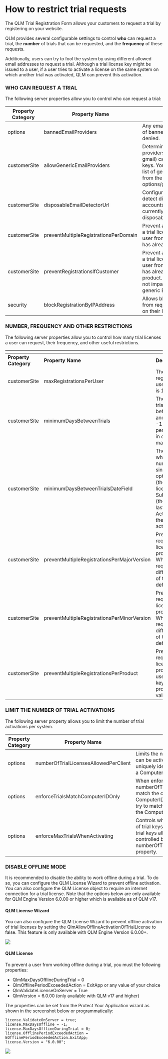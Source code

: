 # How to restrict trial requests

The QLM Trial Registration Form allows your customers to request a trial by registering on your website.

QLM provides several configurable settings to control **who** can request a trial, the **number** of trials that can be requested, and the **frequency** of these requests.

Additionally, users can try to fool the system by using different allowed email addresses to request a trial. Although a trial license key might be issued to a user, if a user tries to activate a license on the same system on which another trial was activated, QLM can prevent this activation.

### WHO CAN REQUEST A TRIAL <a href="#h_01heahqe3fzf6m6v4w3j6q502v" id="h_01heahqe3fzf6m6v4w3j6q502v"></a>

The following server properties allow you to control who can request a trial:

| **Property Category** | **Property Name**                     | **Description**                                                                                                                                                                                        |
| --------------------- | ------------------------------------- | ------------------------------------------------------------------------------------------------------------------------------------------------------------------------------------------------------ |
| options               | bannedEmailProviders                  | Any email that matches the list of banned email providers is denied.                                                                                                                                   |
| customerSite          | allowGenericEmailProviders            | Determines if generic email providers (such as hotmail, gmail) can request license keys. You can customize the list of generic email providers from the server property options/genericEmailProviders. |
| customerSite          | disposableEmailDetectorUrl            | Configure a custom URL to detect disposable email accounts and reject them. We currently support disposable.debounce.io.                                                                               |
| customerSite          | preventMultipleRegistrationsPerDomain | Prevent a user from requesting a trial license key if another user from the same domain has already requested a trial.                                                                                 |
| customerSite          | preventRegistrationsIfCustomer        | Prevent a user from requesting a trial license key if another user from the same domain has already purchased this product. This property does not impact customers that use generic Email Providers.  |
| security              | blockRegistrationByIPAddress          | Allows blocking customers from requesting a trial based on their IP address                                                                                                                            |

&#x20;

### NUMBER, FREQUENCY AND OTHER RESTRICTIONS <a href="#h_01heahqe3gp91szryzgnawg6wh" id="h_01heahqe3gp91szryzgnawg6wh"></a>

The following server properties allow you to control how many trial licenses a user can request, their frequency, and other useful restrictions.

&#x20;

<table data-header-hidden><thead><tr><th width="185.33333333333331"></th><th width="170"></th><th></th></tr></thead><tbody><tr><td><strong>Property Category</strong></td><td><strong>Property Name</strong></td><td><strong>Description</strong></td></tr><tr><td>customerSite</td><td>maxRegistrationsPerUser</td><td>The maximum number of registrations allowed per user (email). The default is 1.</td></tr><tr><td>customerSite</td><td>minimumDaysBetweenTrials</td><td>The number of days a trial user must wait before requesting another trial. A value of -1 indicates an infinite period. This setting works in conjunction with maxRegistrationsPerUser.</td></tr><tr><td>customerSite</td><td>minimumDaysBetweenTrialsDateField</td><td>The date field to use when evaluating the number of days elapsed since the last trial. The options are: OrderDate (the date the last trial license was created), SubscriptionExpiryDate (the expiry date of the last trial license) or ActivationDate (the date the last trial license was activated).</td></tr><tr><td>customerSite</td><td>preventMultipleRegistrationsPerMajorVersion</td><td>Prevent a user from requesting multiple license keys for the same product major version. When true, a user can request license keys for different major versions of the product. The default value is True. </td></tr><tr><td>customerSite</td><td>preventMultipleRegistrationsPerMinorVersion</td><td>Prevent a user from requesting multiple license keys for the same product minor version. When true, a user can request license keys for different minor versions of the product. The default value is False. </td></tr><tr><td>customerSite</td><td>preventMultipleRegistrationsPerProduct</td><td>Prevent a user from requesting multiple license keys for the same product. When true, a user can request license keys for different products. The default value is True. </td></tr></tbody></table>

### &#x20; <a href="#h_01heahqe3gb43t47trpyy3w7r7" id="h_01heahqe3gb43t47trpyy3w7r7"></a>

### LIMIT THE NUMBER OF TRIAL ACTIVATIONS <a href="#h_01heahqe3ghy37b1m1838jnxs0" id="h_01heahqe3ghy37b1m1838jnxs0"></a>

The following server property allows you to limit the number of trial activations per system.

| **Property Category** | **Property Name**                     | **Description**                                                                                                                                                                         |
| --------------------- | ------------------------------------- | --------------------------------------------------------------------------------------------------------------------------------------------------------------------------------------- |
| options               | numberOfTrialLicensesAllowedPerClient | Limits the number of trial licenses that can be activated by a client. A client is uniquely identified by a ComputerID and a ComputerName.                                              |
| options               | enforceTrialsMatchComputerIDOnly      | When enforcing the numberOfTrialLicensesAllowedPerClient, match the client based on the ComputerID only. By default, QLM will try to match the ComputerID as well as the Computer Name. |
| options               | enforceMaxTrialsWhenActivating        | Controls whether QLM limits the number of trial keys per system. The number of trial keys allowed per system is controlled by the numberOfTrialLicensesAllowedPerClient property.       |

### &#x20; <a href="#h_01heahqe3g7aexqhvdacsjbvjy" id="h_01heahqe3g7aexqhvdacsjbvjy"></a>

### DISABLE OFFLINE MODE <a href="#h_01heahqe3gkz9swx64g2mnwnar" id="h_01heahqe3gkz9swx64g2mnwnar"></a>

It is recommended to disable the ability to work offline during a trial. To do so, you can configure the QLM License Wizard to prevent offline activation. You can also configure the QLM License object to require an internet connection for a trial license. Note that the options below are only available for QLM Engine Version 6.0.00 or higher which is available as of QLM v17.

#### QLM License Wizard <a href="#h_01heahqe3g76qr08thcvyje70n" id="h_01heahqe3g76qr08thcvyje70n"></a>

You can also configure the QLM License Wizard to prevent offline activation of trial licenses by setting the QlmAllowOfflineActivationOfTrialLicense to false. This feature is only available with QLM Engine Version 6.0.00+.

![](https://support.soraco.co/hc/article\_attachments/15044879431188)

#### QLM License  <a href="#h_01heahqe3gedhnreyreb3s19y5" id="h_01heahqe3gedhnreyreb3s19y5"></a>

To prevent a user from working offline during a trial, you must the following properties:

* QlmMaxDaysOfflineDuringTrial = 0
* QlmOfflinePeriodExceededAction = ExitApp or any value of your choice
* QlmValidateLicenseOnServer = True
* QlmVersion = 6.0.00 (only available with QLM v17 and higher)

The properties can be set from the Protect Your Application wizard as shown in the screenshot below or programmatically:

```
license.ValidateOnServer = true;
license.MaxDaysOffline = -1;
license.MaxDaysOfflineDuringTrial = 0;
license.OfflinePeriodExceededAction = EOfflinePeriodExceededAction.ExitApp;
license.Version = "6.0.00";
```

![](https://support.soraco.co/hc/article\_attachments/15044979734164)
